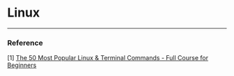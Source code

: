 # Linux 



***
### Reference 
[1] [The 50 Most Popular Linux & Terminal Commands - Full Course for Beginners](https://youtu.be/ZtqBQ68cfJc)


